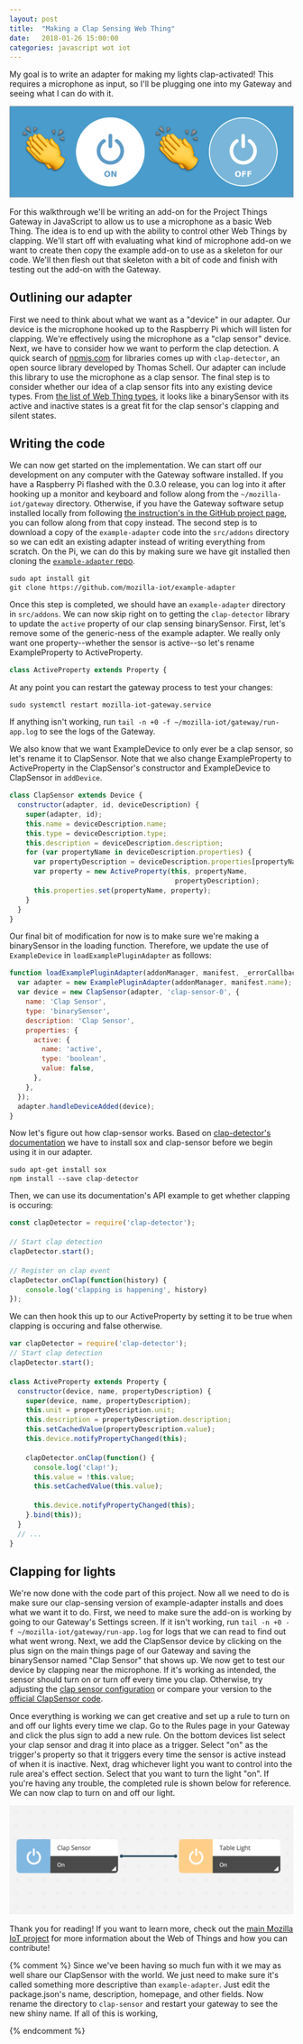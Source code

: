```yaml
---
layout: post
title:  "Making a Clap Sensing Web Thing"
date:   2018-01-26 15:00:00
categories: javascript wot iot
---
```


My goal is to write an adapter for making my lights clap-activated! This
requires a microphone as input, so I'll be plugging one into my Gateway and
seeing what I can do with it.

![clap on clap off](/assets/images/clap-on-clap-off.png)

For this walkthrough we'll be writing an add-on for the Project Things Gateway
in JavaScript to allow us to use a microphone as a basic Web Thing. The idea is
to end up with the ability to control other Web Things by clapping.
We'll start off with evaluating what kind of microphone add-on we want to
create then copy the example add-on to use as a skeleton for our code. We'll
then flesh out that skeleton with a bit of code and finish with testing out the
add-on with the Gateway.

## Outlining our adapter

First we need to think about what we want as a "device" in our adapter. Our
device is the microphone hooked up to the Raspberry Pi which will listen for
clapping. We're effectively using the microphone as a "clap sensor" device.
Next, we have to consider how we want to perform the clap detection. A quick search of
[npmjs.com](https://www.npmjs.com/) for libraries comes up with
`clap-detector`, an open source library developed by Thomas Schell. Our adapter
can include this library to use the microphone as a clap sensor. The final step
is to consider whether our idea of a clap sensor fits into any existing device
types. From [the list of Web Thing
types](https://mozilla-iot.github.io/wot/#web-thing-types), it looks like a
binarySensor with its active and inactive states is a great fit for the clap
sensor's clapping and silent states.

## Writing the code

We can now get started on the implementation. We can start off our development on any computer
with the Gateway software installed. If you have a Raspberry Pi flashed with
the 0.3.0 release, you can log into it after hooking up a monitor and keyboard
and follow along from the `~/mozilla-iot/gateway` directory. Otherwise, if you
have the Gateway software setup installed locally from following [the
instruction's in the GitHub project
page](https://github.com/mozilla-iot/gateway#things-gateway-by-mozilla), you
can follow along from that copy instead. The second step is to download a copy
of the `example-adapter` code into the `src/addons` directory so we can edit an
existing adapter instead of writing everything from scratch. On the Pi, we can
do this by making sure we have git installed then cloning the
[`example-adapter` repo](https://github.com/mozilla-iot/example-adapter).

```shell
sudo apt install git
git clone https://github.com/mozilla-iot/example-adapter
```

Once this step is completed, we should have an `example-adapter` directory in
`src/addons`. We can now skip right on to getting the `clap-detector` library
to update the `active` property of our clap sensing binarySensor.
First, let's remove some of the generic-ness of the example adapter. We really
only want one property--whether the sensor is active--so let's rename
ExampleProperty to ActiveProperty.

```javascript
class ActiveProperty extends Property {
```

At any point you can restart the gateway process to test your changes:
```shell
sudo systemctl restart mozilla-iot-gateway.service
```
If anything isn't working, run `tail -n +0 -f ~/mozilla-iot/gateway/run-app.log` to
see the logs of the Gateway.

We also know that we want ExampleDevice to only ever be a clap sensor, so let's
rename it to ClapSensor. Note that we also change ExampleProperty to
ActiveProperty in the ClapSensor's constructor and ExampleDevice to ClapSensor
in `addDevice`.

```javascript
class ClapSensor extends Device {
  constructor(adapter, id, deviceDescription) {
    super(adapter, id);
    this.name = deviceDescription.name;
    this.type = deviceDescription.type;
    this.description = deviceDescription.description;
    for (var propertyName in deviceDescription.properties) {
      var propertyDescription = deviceDescription.properties[propertyName];
      var property = new ActiveProperty(this, propertyName,
                                         propertyDescription);
      this.properties.set(propertyName, property);
    }
  }
}
```


Our final bit of
modification for now is to make sure we're making a binarySensor in the loading
function. Therefore, we update the use of `ExampleDevice` in
`loadExamplePluginAdapter` as follows:

```javascript
function loadExamplePluginAdapter(addonManager, manifest, _errorCallback) {
  var adapter = new ExamplePluginAdapter(addonManager, manifest.name);
  var device = new ClapSensor(adapter, 'clap-sensor-0', {
    name: 'Clap Sensor',
    type: 'binarySensor',
    description: 'Clap Sensor',
    properties: {
      active: {
        name: 'active',
        type: 'boolean',
        value: false,
      },
    },
  });
  adapter.handleDeviceAdded(device);
}
```

Now let's figure out how clap-sensor works. Based on [clap-detector's
documentation](https://www.npmjs.com/package/clap-detector) we have to install
sox and clap-sensor before we begin using it in our adapter.

```shell
sudo apt-get install sox
npm install --save clap-detector
```

Then, we can use its documentation's API example to get whether clapping is occuring:

```javascript
const clapDetector = require('clap-detector');

// Start clap detection
clapDetector.start();

// Register on clap event
clapDetector.onClap(function(history) {
    console.log('clapping is happening', history)
});
```

We can then hook this up to our ActiveProperty by setting it to be true when
clapping is occuring and false otherwise.
```javascript
var clapDetector = require('clap-detector');
// Start clap detection
clapDetector.start();

class ActiveProperty extends Property {
  constructor(device, name, propertyDescription) {
    super(device, name, propertyDescription);
    this.unit = propertyDescription.unit;
    this.description = propertyDescription.description;
    this.setCachedValue(propertyDescription.value);
    this.device.notifyPropertyChanged(this);

    clapDetector.onClap(function() {
      console.log('clap!');
      this.value = !this.value;
      this.setCachedValue(this.value);

      this.device.notifyPropertyChanged(this);
    }.bind(this));
  }
  // ...
}
```

## Clapping for lights

We're now done with the code part of this project. Now all we need to do is
make sure our clap-sensing version of example-adapter installs and does what we
want it to do. First, we need to make sure the add-on is working by going to
our Gateway's Settings screen.  If it isn't working,
run `tail -n +0 -f ~/mozilla-iot/gateway/run-app.log` for logs that we can read
to find out what went wrong. Next, we add the ClapSensor device by clicking on
the plus sign on the main things page of our Gateway and saving the
binarySensor named "Clap Sensor" that shows up. We now get to test our device
by clapping near the microphone. If it's working as intended, the sensor should
turn on or turn off every time you clap. Otherwise, try adjusting the [clap
sensor configuration](https://github.com/tom-s/clap-detector#configuration) or
compare your version to the [official ClapSensor
code](https://github.com/hobinjk/clap-sensor).

Once everything is working we can get creative and set up a rule to turn on and
off our lights every time we clap. Go to the Rules page in your Gateway and
click the plus sign to add a new rule. On the bottom devices list select your
clap sensor and drag it into place as a trigger. Select "on" as the trigger's
property so that it triggers every time the sensor is active instead of when it
is inactive. Next, drag whichever light you want to control into the rule
area's effect section. Select that you want to turn the light "on". If you're
having any trouble, the completed rule is shown below for reference. We can now
clap to turn on and off our light.

![if Clap Sensor is on then turn Table Light on](/assets/images/clap-rule.png)

Thank you for reading! If you want to learn more, check out the [main Mozilla
IoT project](https://iot.mozilla.org/) for more information about the Web of
Things and how you can contribute!

{% comment %}
Since we've been having so much fun with it we may as well share our ClapSensor
with the world. We just need to make sure it's called something more
descriptive than `example-adapter`. Just edit the package.json's name,
description, homepage, and other fields. Now rename the directory to
`clap-sensor` and restart your gateway to see the new shiny name. If all of this is working, 

{% endcomment %}
